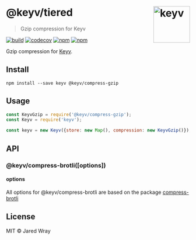 # @keyv/tiered [<img width="100" align="right" src="https://rawgit.com/lukechilds/keyv/master/media/logo.svg" alt="keyv">](https://github.com/lukechilds/keyv)

> Gzip compression for Keyv

[![build](https://github.com/jaredwray/keyv/actions/workflows/tests.yaml/badge.svg)](https://github.com/jaredwray/keyv/actions/workflows/tests.yaml)
[![codecov](https://codecov.io/gh/jaredwray/keyv/branch/main/graph/badge.svg?token=bRzR3RyOXZ)](https://codecov.io/gh/jaredwray/keyv)
[![npm](https://img.shields.io/npm/v/@keyv/compress-brotli.svg)](https://www.npmjs.com/package/@keyv/compress-brotli)
[![npm](https://img.shields.io/npm/dm/@keyv/compress-brotli)](https://npmjs.com/package/@keyv/compress-brotli)

Gzip compression for [Keyv](https://github.com/jaredwray/keyv).

## Install

```shell
npm install --save keyv @keyv/compress-gzip
```

## Usage

```javascript
const KeyvGzip = require('@keyv/compress-gzip');
const Keyv = require('keyv');

const keyv = new Keyv({store: new Map(), compression: new KeyvGzip()});

```

## API

### @keyv/compress-brotli(\[options])

#### options

All options for @keyv/compress-brotli are based on the package [compress-brotli](https://github.com/Kikobeats/compress-brotli)

## License

MIT © Jared Wray